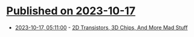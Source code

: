 # [Published on 2023-10-17](index.md)

* [2023-10-17, 05:11:00](https://soylentnews.org/article.pl?sid=23/10/16/0333247&from=rss) - [2D Transistors, 3D Chips, And More Mad Stuff](https://soylentnews.org/article.pl?sid=23/10/16/0333247&from=rss)
